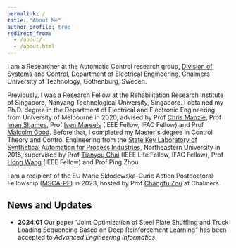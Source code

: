 ```yaml
---
permalink: /
title: "About Me"
author_profile: true
redirect_from: 
  - /about/
  - /about.html
---
```


I am a Researcher at the Automatic Control research group, [Division of Systems and Control](https://www.chalmers.se/en/departments/e2/research/systems-and-control/), Department of Electrical Engineering, Chalmers University of Technology, Gothenburg, Sweden.

 Previously, I was a Research Fellow at the Rehabilitation Research Institute of Singapore, Nanyang Technological University, Singapore. I obtained my Ph.D. degree in the Department of Electrical and Electronic Engineering from University of Melbourne in 2020, advised by Prof [Chris Manzie](https://findanexpert.unimelb.edu.au/profile/2763-chris-manzie), Prof [Iman Shames](https://researchers.anu.edu.au/researchers/shames-i), Prof [Iven Mareels](https://findanexpert.unimelb.edu.au/profile/1614-iven-mareels) (IEEE Fellow, IFAC Fellow) and Prof [Malcolm Good](https://findanexpert.unimelb.edu.au/profile/15115-malcolm-good). Before that, I completed my Master's degree in Control Theory and Control Engineering from the [State Key Laboratory of Synthetical Automation for Process Industries](http://www.sapi.neu.edu.cn/sapienglish/), Northeastern University in 2015, supervised by Prof [Tianyou Chai](https://english.neu.edu.cn/info/1040/2072.htm) (IEEE Life Fellow, IFAC Fellow), Prof [Hong Wang](https://www.ornl.gov/staff-profile/dr-hong-wang) (IEEE Fellow) and Prof Ping Zhou.

I am a recipient of the EU Marie Skłodowska-Curie Action Postdoctoral Fellowship ([MSCA-PF](https://research.chalmers.se/en/project/11168)) in 2023, hosted by Prof [Changfu Zou](https://sites.google.com/view/changfu) at Chalmers.


News and Updates
----------------
* **2024.01** Our paper "Joint Optimization of Steel Plate Shuffling and Truck Loading Sequencing Based on Deep Reinforcement Learning" has been accepted to *Advanced Engineering Informatics*.
